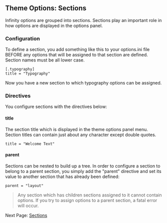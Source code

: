 ## Theme Options: Sections

Infinity options are grouped into sections. Sections play an important role in how
options are displayed in the options panel.

<ul class="infinity-docs-menu"></ul>

### Configuration

To define a section, you add something like this to your options.ini file BEFORE any options that
will be assigned to that section are defined. Section names must be all lower case.

	[.typography]
	title = "Typography"

Now you have a new section to which typography options can be assigned.

### Directives

You configure sections with the directives below:

#### title

The section title which is displayed in the theme options panel menu. Section titles
can contain just about any character except double quotes.

	title = "Welcome Text"

#### parent

Sections can be nested to build up a tree. In order to configure a section to belong to a parent
section, you simply add the "parent" directive and set its value to another section that has
already been defined:

	parent = "layout"

> Any section which has children sections assigned to it cannot contain options. If you try to
assign options to a parent section, a fatal error will occur.

Next Page: [Sections](infinity://admin/cpanel/docs/options_options)
